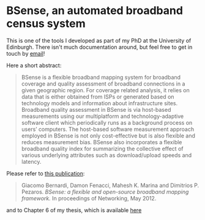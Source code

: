 # BSense, an automated broadband census system
This is one of the tools I developed as part of my PhD at the University of Edinburgh. There isn't much documentation around, but feel free to get in touch by [email](mailto:mino@minux.it)!

Here a short abstract:
> BSense is a flexible broadband mapping system for broadband coverage and quality assessment of broadband connections in a given geographic region. For coverage related analysis, it relies on data that is either obtained from ISPs or generated based on technology
models and information about infrastructure sites. Broadband quality assessment in BSense is via host-based measurements using our multiplatform and technology-adaptive software client which periodically runs as a background process on users’ computers. The host-based software measurement approach employed in BSense is not only cost-effective but is also flexible and reduces measurement bias. BSense also incorporates a flexible broadband quality index for summarizing the collective effect of various underlying attributes such as download/upload speeds and latency.

Please refer to [this publication](https://link.springer.com/chapter/10.1007/978-3-642-30045-5_26):
> Giacomo Bernardi, Damon Fenacci, Mahesh K. Marina and Dimitrios P. Pezaros. *BSense: a flexible and open-source broadband mapping framework.* In proceedings of Networking, May 2012. 

and to Chapter 6 of my thesis, which is available [here](https://www.era.lib.ed.ac.uk/handle/1842/6241?show=full)
